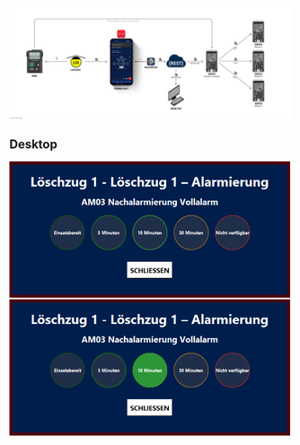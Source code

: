 ![sketch](images/sketch.png)

## Desktop

<img src="images/desktop_alarm.png" width="500">
<img src="images/desktop_alarm_return.png" width="500">
